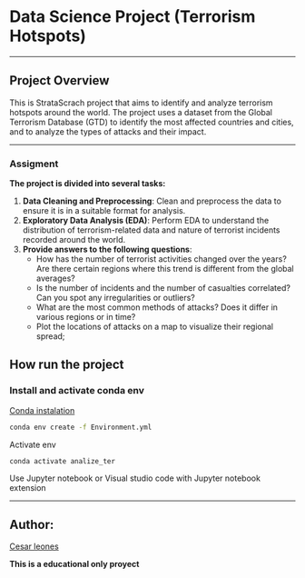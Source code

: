 # Data Science Project (Terrorism Hotspots)

***

## Project Overview

This  is StrataScrach project that aims to identify and analyze terrorism hotspots around the world.
The project uses a dataset from the Global Terrorism Database (GTD) to identify the most affected countries
and cities, and to analyze the types of attacks and their impact.

***

### Assigment

**The project is divided into several tasks:**
1. **Data Cleaning and Preprocessing**: Clean and preprocess the data to ensure it is in a
suitable format for analysis.
2. **Exploratory Data Analysis (EDA)**: Perform EDA to understand the distribution of
terrorism-related data and nature of terrorist incidents recorded around the world.
3. **Provide answers to the following questions**:
    - How has the number of terrorist activities changed over the years? Are there certain regions where this trend is different from the global averages?
    - Is the number of incidents and the number of casualties correlated? Can you spot any irregularities or outliers?
    - What are the most common methods of attacks? Does it differ in various regions or in time?
    - Plot the locations of attacks on a map to visualize their regional spread;

## How run the project

### Install and activate conda env
[Conda instalation](https://docs.conda.io/projects/conda/en/latest/user-guide/install/index.html)
```Bash
conda env create -f Environment.yml
```
Activate env
```
conda activate analize_ter
```
Use Jupyter notebook or Visual studio code with Jupyter notebook extension
***
## Author:
[Cesar leones](https://github.com/byshadowoz)

**This is a educational only proyect**
